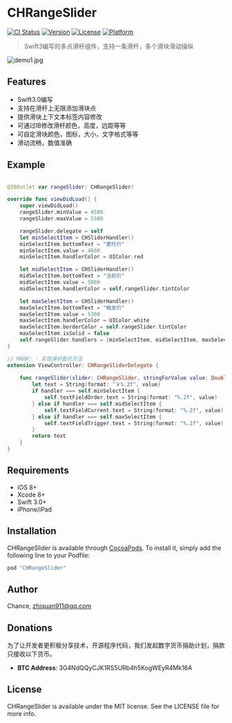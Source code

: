 # CHRangeSlider

[![CI Status](http://img.shields.io/travis/麦志泉/CHRangeSlider.svg?style=flat)](https://travis-ci.org/麦志泉/CHRangeSlider)
[![Version](https://img.shields.io/cocoapods/v/CHRangeSlider.svg?style=flat)](http://cocoapods.org/pods/CHRangeSlider)
[![License](https://img.shields.io/cocoapods/l/CHRangeSlider.svg?style=flat)](http://cocoapods.org/pods/CHRangeSlider)
[![Platform](https://img.shields.io/cocoapods/p/CHRangeSlider.svg?style=flat)](http://cocoapods.org/pods/CHRangeSlider)

>Swift3编写的多点滑杆组件，支持一条滑杆，多个滑块滑动操纵

![demo1.jpg](https://github.com/zhiquan911/CHRangeSlider/blob/master/demo1.png)

## Features

- Swift3.0编写
- 支持在滑杆上无限添加滑块点
- 提供滑块上下文本标签内容修改
- 可通过IB修改滑杆颜色，高度，边距等等
- 可自定滑块颜色，图标，大小，文字格式等等
- 滑动流畅，数值准确

## Example

```swift

@IBOutlet var rangeSlider: CHRangeSlider!

override func viewDidLoad() {
    super.viewDidLoad()
    rangeSlider.minValue = 4500
    rangeSlider.maxValue = 5500

    rangeSlider.delegate = self
    let minSelectItem = CHSliderHandler()
    minSelectItem.bottomText = "委托价"
    minSelectItem.value = 4600
    minSelectItem.handlerColor = UIColor.red

    let midSelectItem = CHSliderHandler()
    midSelectItem.bottomText = "当前价"
    midSelectItem.value = 5000
    midSelectItem.handlerColor = self.rangeSlider.tintColor

    let maxSelectItem = CHSliderHandler()
    maxSelectItem.bottomText = "触发价"
    maxSelectItem.value = 5300
    maxSelectItem.handlerColor = UIColor.white
    maxSelectItem.borderColor = self.rangeSlider.tintColor
    maxSelectItem.isSolid = false
    self.rangeSlider.handlers = [minSelectItem, midSelectItem, maxSelectItem]
}

// MARK: - 实现滑杆委托方法
extension ViewController: CHRangeSliderDelegate {
    
    func rangeSlider(slider: CHRangeSlider, stringForValue value: Double, handler: CHSliderHandler) -> String {
        let text = String(format: "￥%.2f", value)
        if handler === self.minSelectItem {
            self.textFieldOrder.text = String(format: "%.2f", value)
        } else if handler === self.midSelectItem {
            self.textFieldCurrent.text = String(format: "%.2f", value)
        } else if handler === self.maxSelectItem {
            self.textFieldTrigger.text = String(format: "%.2f", value)
        }
        return text
    }
}

```


## Requirements

- iOS 8+
- Xcode 8+
- Swift 3.0+
- iPhone/iPad

## Installation

CHRangeSlider is available through [CocoaPods](http://cocoapods.org). To install
it, simply add the following line to your Podfile:

```ruby
pod "CHRangeSlider"
```

## Author

Chance, zhiquan911@qq.com

## Donations

为了让开发者更积极分享技术，开源程序代码，我们发起数字货币捐助计划，捐款只接收以下货币。

- **BTC Address**:  3G4NdQQyCJK1RS5URb4h5KogWEyR4Mk16A

## License

CHRangeSlider is available under the MIT license. See the LICENSE file for more info.
